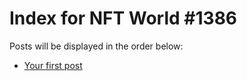 # Index for NFT World #1386
Posts will be displayed in the order below:

- [Your first post](./001-first.md)

